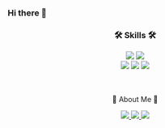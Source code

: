 ### Hi there 👋

<div align=center>
	<h3>🛠 Skills 🛠</h3>
</div>
<div align="center">
	<img src="https://img.shields.io/badge/Java-007396?style=flat&logo=Conda-Forge&logoColor=white" />
	<img src="https://img.shields.io/badge/C/C++-00599C?style=flat&logo=C&logoColor=white" />
	<br>
	<img src="https://img.shields.io/badge/Spring-6DB33F?style=flat&logo=Spring&logoColor=white" />
	<img src="https://img.shields.io/badge/MySQL-4479A1?style=flat&logo=MySQL&logoColor=white" />
	<img src="https://img.shields.io/badge/JPA-1071D3?style=flat&logo=Joplin&logoColor=white" />
</div>
<br>
<br>
<div align=center>
	<p>🎨 About Me 🎨</p>
</div>
<div align=center>
	<a href="https://krchoish.tistory.com/">
		<img src="https://img.shields.io/badge/Tistory-FF9800?style=flat&logo=Tistory&logoColor=white" />
	</a>
	<a href="mailto:tmdgjs7495@korea.ac.kr">
		<img src="https://img.shields.io/badge/Mail-30B980?style=flat&logo=Gmail&logoColor=white" />
	</a>
	<a href="https://solved.ac/audtmd7495/">
		<img src="http://mazassumnida.wtf/api/mini/generate_badge?boj=audtmd7495" />
	</a>
	<br>
</div>

<!--
**KoreaCSH/KoreaCSH** is a ✨ _special_ ✨ repository because its `README.md` (this file) appears on your GitHub profile.

Here are some ideas to get you started:

- 🔭 I’m currently working on ...
- 🌱 I’m currently learning ...
- 👯 I’m looking to collaborate on ...
- 🤔 I’m looking for help with ...
- 💬 Ask me about ...
- 📫 How to reach me: ...
- 😄 Pronouns: ...
- ⚡ Fun fact: ...
-->
